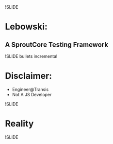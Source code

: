 !SLIDE 
# Lebowski:
## A SproutCore Testing Framework

!SLIDE bullets incremental
# Disclaimer:
* Engineer@Transis
* Not A JS Developer

!SLIDE 
# Reality

!SLIDE
